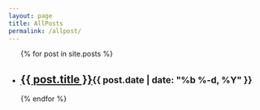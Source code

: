 ```yaml
---
layout: page
title: AllPosts
permalink: /allpost/
---
```


<ul class="post-list">
    {% for post in site.posts %}
    <li>
    <h2>
      <a class="post-link" href="{{ post.url | prepend: site.baseurl }}">{{ post.title }}</a><span class="post-meta"><small>{{ post.date | date: "%b %-d, %Y" }}</small></span>
    </h2>
    </li>
    {% endfor %}
</ul>